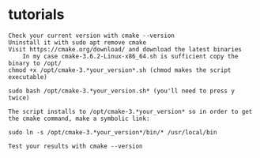 # tutorials


    Check your current version with cmake --version
    Uninstall it with sudo apt remove cmake
    Visit https://cmake.org/download/ and download the latest binaries
        In my case cmake-3.6.2-Linux-x86_64.sh is sufficient copy the binary to /opt/
    chmod +x /opt/cmake-3.*your_version*.sh (chmod makes the script executable)

    sudo bash /opt/cmake-3.*your_version.sh* (you'll need to press y twice)

    The script installs to /opt/cmake-3.*your_version* so in order to get the cmake command, make a symbolic link:

    sudo ln -s /opt/cmake-3.*your_version*/bin/* /usr/local/bin

    Test your results with cmake --version
